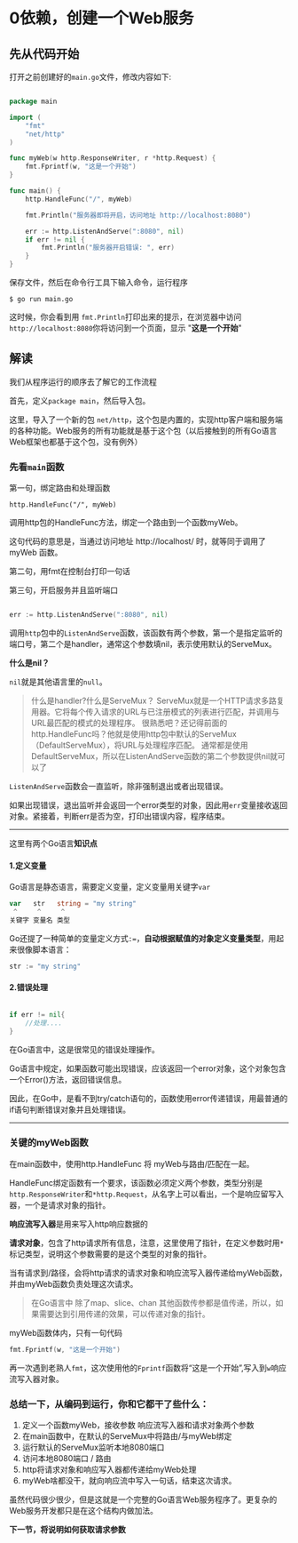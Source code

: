 # 0依赖，创建一个Web服务

## 先从代码开始

打开之前创建好的`main.go`文件，修改内容如下:

```go

package main

import (
    "fmt"
    "net/http"
)

func myWeb(w http.ResponseWriter, r *http.Request) {
    fmt.Fprintf(w, "这是一个开始")
}

func main() {
    http.HandleFunc("/", myWeb)

    fmt.Println("服务器即将开启，访问地址 http://localhost:8080")

    err := http.ListenAndServe(":8080", nil)
    if err != nil {
        fmt.Println("服务器开启错误: ", err)
    }
}

```

保存文件，然后在命令行工具下输入命令，运行程序

`$ go run main.go`

这时候，你会看到用 `fmt.Println`打印出来的提示，在浏览器中访问 `http://localhost:8080`你将访问到一个页面，显示 "**这是一个开始**"

## 解读

我们从程序运行的顺序去了解它的工作流程

首先，定义`package main`，然后导入包。

这里，导入了一个新的包 `net/http`，这个包是内置的，实现http客户端和服务端的各种功能。Web服务的所有功能就是基于这个包（以后接触到的所有Go语言Web框架也都基于这个包，没有例外）

### 先看`main`函数

第一句，绑定路由和处理函数

`http.HandleFunc("/", myWeb)`

调用http包的HandleFunc方法，绑定一个路由到一个函数myWeb。

这句代码的意思是，当通过访问地址 http://localhost/ 时，就等同于调用了 myWeb 函数。

第二句，用fmt在控制台打印一句话

第三句，开启服务并且监听端口

```go

err := http.ListenAndServe(":8080", nil)

```

调用`http`包中的`ListenAndServe`函数，该函数有两个参数，第一个是指定监听的端口号，第二个是handler，通常这个参数填nil，表示使用默认的ServeMux。

**什么是nil？**

`nil`就是其他语言里的`null`。

> 什么是handler?什么是ServeMux？
> ServeMux就是一个HTTP请求多路复用器。它将每个传入请求的URL与已注册模式的列表进行匹配，并调用与URL最匹配的模式的处理程序。
> 很熟悉吧？还记得前面的 http.HandleFunc吗？他就是使用http包中默认的ServeMux（DefaultServeMux），将URL与处理程序匹配。
> 通常都是使用DefaultServeMux，所以在ListenAndServe函数的第二个参数提供nil就可以了

`ListenAndServe`函数会一直监听，除非强制退出或者出现错误。

如果出现错误，退出监听并会返回一个error类型的对象，因此用`err`变量接收返回对象。紧接着，判断err是否为空，打印出错误内容，程序结束。

---
这里有两个Go语言**知识点**

#### 1.定义变量

Go语言是静态语言，需要定义变量，定义变量用关键字`var`

``` go
var   str   string = "my string"
 ^     ^     ^
关键字 变量名 类型
```

Go还提了一种简单的变量定义方式`:=`，**自动根据赋值的对象定义变量类型**，用起来很像脚本语言：

```go
str := "my string"
```

#### 2.错误处理

``` go

if err != nil{
    //处理....
}

```

在Go语言中，这是很常见的错误处理操作。

Go语言中规定，如果函数可能出现错误，应该返回一个error对象，这个对象包含一个Error()方法，返回错误信息。

因此，在Go中，是看不到try/catch语句的，函数使用error传递错误，用最普通的if语句判断错误对象并且处理错误。

---

### 关键的myWeb函数

在main函数中，使用http.HandleFunc 将 myWeb与路由/匹配在一起。

HandleFunc绑定函数有一个要求，该函数必须定义两个参数，类型分别是`http.ResponseWriter`和`*http.Request`，从名字上可以看出，一个是响应留写入器，一个是请求对象的指针。

**响应流写入器**是用来写入http响应数据的

**请求对象**，包含了http请求所有信息，注意，这里使用了指针，在定义参数时用`*`标记类型，说明这个参数需要的是这个类型的对象的指针。

当有请求到/路径，会将http请求的请求对象和响应流写入器传递给myWeb函数，并由myWeb函数负责处理这次请求。

> 在Go语言中 除了map、slice、chan 其他函数传参都是值传递，所以，如果需要达到引用传递的效果，可以传递对象的指针。

myWeb函数体内，只有一句代码 

```go
fmt.Fprintf(w, "这是一个开始")
```

再一次遇到老熟人`fmt`，这次使用他的`Fprintf`函数将“这是一个开始”,写入到`w`响应流写入器对象。

### 总结一下，从编码到运行，你和它都干了些什么：

1. 定义一个函数myWeb，接收参数 响应流写入器和请求对象两个参数
2. 在main函数中，在默认的ServeMux中将路由/与myWeb绑定
3. 运行默认的ServeMux监听本地8080端口
4. 访问本地8080端口 / 路由
5. http将请求对象和响应写入器都传递给myWeb处理
6. myWeb啥都没干，就向响应流中写入一句话，结束这次请求。

虽然代码很少很少，但是这就是一个完整的Go语言Web服务程序了。更复杂的Web服务开发都只是在这个结构内做加法。

**下一节，将说明如何获取请求参数**
